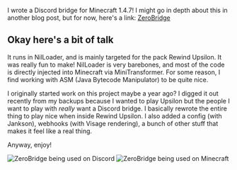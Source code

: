 I wrote a Discord bridge for Minecraft 1.4.7! I might go in depth about this in another blog post, but for now, here's a link: [ZeroBridge](https://git.gay/j0/ZeroBridge)

## Okay here's a bit of talk
It runs in NilLoader, and is mainly targeted for the pack Rewind Upsilon. It was really fun to make! NilLoader is very barebones, and most of the code is directly injected into Minecraft via MiniTransformer. For some reason, I find working with ASM (Java Bytecode Manipulator) to be quite nice.

I originally started work on this project maybe a year ago? I digged it out recently from my backups because I wanted to play Upsilon but the people I want to play with *really* want a Discord bridge. I basically rewrote the entire thing to play nice when inside Rewind Upsilon. I also added a config (with Jankson), webhooks (with Visage rendering), a bunch of other stuff that makes it feel like a real thing.

Anyway, enjoy!

<img src="https://f004.backblazeb2.com/file/j0-lol-website/0b-dc.png" alt="ZeroBridge being used on Discord">

<img src="https://f004.backblazeb2.com/file/j0-lol-website/0b-mc.png" alt="ZeroBridge being used on Minecraft">
